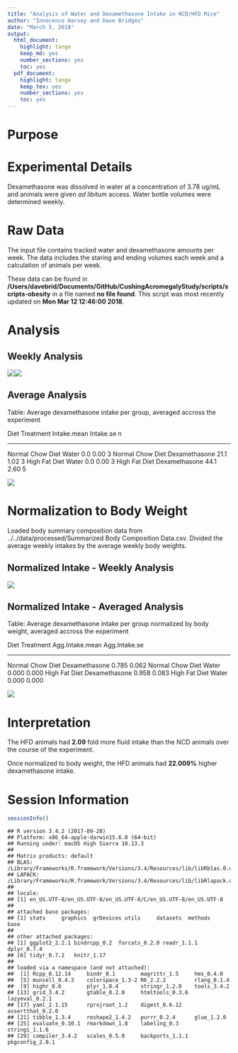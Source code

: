 ```yaml
---
title: "Analysis of Water and Dexamethasone Intake in NCD/HFD Mice"
author: "Innocence Harvey and Dave Bridges"
date: "March 5, 2018"
output:
  html_document:
    highlight: tango
    keep_md: yes
    number_sections: yes
    toc: yes
  pdf_document:
    highlight: tango
    keep_tex: yes
    number_sections: yes
    toc: yes
---
```




# Purpose

# Experimental Details



Dexamethasone was dissolved in water at a concentration of 3.78 ug/mL and animals were given *ad libitum* access.  Water bottle volumes were determined weekly.

# Raw Data

The input file contains tracked water and dexamethasone amounts per week.  The data includes the staring and ending volumes each week and a calculation of animals per week.



These data can be found in **/Users/davebrid/Documents/GitHub/CushingAcromegalyStudy/scripts/scripts-obesity** in a file named **no file found**.  This script was most recently updated on **Mon Mar 12 12:46:00 2018**.

# Analysis

## Weekly Analysis

![](figures/weekly-lineplot-1.png)<!-- -->![](figures/weekly-lineplot-2.png)<!-- -->

## Average Analysis


Table: Average dexamethasone intake per group, averaged accross the experiment

Diet               Treatment        Intake.mean   Intake.se    n
-----------------  --------------  ------------  ----------  ---
Normal Chow Diet   Water                    0.0        0.00    3
Normal Chow Diet   Dexamethasone           21.1        1.02    3
High Fat Diet      Water                    0.0        0.00    3
High Fat Diet      Dexamethasone           44.1        2.60    5

![](figures/average-lineplot-1.png)<!-- -->

# Normalization to Body Weight



Loaded body summary composition data from ../../data/processed/Summarized Body Composition Data.csv.  Divided the average weekly intakes by the average weekly body weights.




## Normalized Intake - Weekly Analysis

![](figures/weekly-normalized-intake-1.png)<!-- -->

## Normalized Intake - Averaged Analysis


Table: Average dexamethasone intake per group normalized by body weight, averaged accross the experiment

Diet               Treatment        Agg.Intake.mean   Agg.Intake.se
-----------------  --------------  ----------------  --------------
Normal Chow Diet   Dexamethasone              0.785           0.062
Normal Chow Diet   Water                      0.000           0.000
High Fat Diet      Dexamethasone              0.958           0.083
High Fat Diet      Water                      0.000           0.000

![](figures/average-normalized-lineplot-1.png)<!-- -->

# Interpretation

The HFD animals had **2.09** fold more fluid intake than the NCD animals over the course of the experiment.  

Once normalized to body weight, the HFD animals had **22.009%** higher dexamethasone intake.

# Session Information


```r
sessionInfo()
```

```
## R version 3.4.2 (2017-09-28)
## Platform: x86_64-apple-darwin15.6.0 (64-bit)
## Running under: macOS High Sierra 10.13.3
## 
## Matrix products: default
## BLAS: /Library/Frameworks/R.framework/Versions/3.4/Resources/lib/libRblas.0.dylib
## LAPACK: /Library/Frameworks/R.framework/Versions/3.4/Resources/lib/libRlapack.dylib
## 
## locale:
## [1] en_US.UTF-8/en_US.UTF-8/en_US.UTF-8/C/en_US.UTF-8/en_US.UTF-8
## 
## attached base packages:
## [1] stats     graphics  grDevices utils     datasets  methods   base     
## 
## other attached packages:
## [1] ggplot2_2.2.1 bindrcpp_0.2  forcats_0.2.0 readr_1.1.1   dplyr_0.7.4  
## [6] tidyr_0.7.2   knitr_1.17   
## 
## loaded via a namespace (and not attached):
##  [1] Rcpp_0.12.14     bindr_0.1        magrittr_1.5     hms_0.4.0       
##  [5] munsell_0.4.3    colorspace_1.3-2 R6_2.2.2         rlang_0.1.4     
##  [9] highr_0.6        plyr_1.8.4       stringr_1.2.0    tools_3.4.2     
## [13] grid_3.4.2       gtable_0.2.0     htmltools_0.3.6  lazyeval_0.2.1  
## [17] yaml_2.1.15      rprojroot_1.2    digest_0.6.12    assertthat_0.2.0
## [21] tibble_1.3.4     reshape2_1.4.2   purrr_0.2.4      glue_1.2.0      
## [25] evaluate_0.10.1  rmarkdown_1.8    labeling_0.3     stringi_1.1.6   
## [29] compiler_3.4.2   scales_0.5.0     backports_1.1.1  pkgconfig_2.0.1
```
